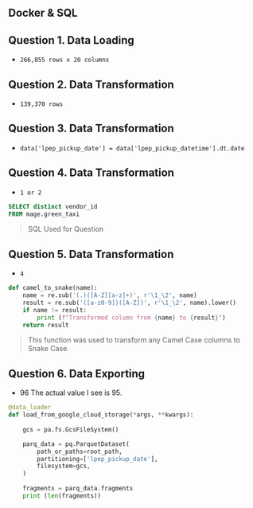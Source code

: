 ## Docker & SQL

## Question 1. Data Loading
- `266,855 rows x 20 columns`


## Question 2. Data Transformation
- `139,370 rows`


## Question 3. Data Transformation
- `data['lpep_pickup_date'] = data['lpep_pickup_datetime'].dt.date`


## Question 4. Data Transformation
- `1 or 2`
```SQL
SELECT distinct vendor_id 
FROM mage.green_taxi
```
> SQL Used for Question

## Question 5. Data Transformation
- `4`
```python
def camel_to_snake(name):
    name = re.sub('(.)([A-Z][a-z]+)', r'\1_\2', name)
    result = re.sub('([a-z0-9])([A-Z])', r'\1_\2', name).lower()
    if name != result:
        print (f"Transformed column from {name} to {result}")
    return result
```
> This function was used to transform any Camel Case columns to Snake Case.


## Question 6. Data Exporting
- 96
The actual value I see is 95.
```python
@data_loader
def load_from_google_cloud_storage(*args, **kwargs):
    
    gcs = pa.fs.GcsFileSystem()

    parq_data = pq.ParquetDataset(
        path_or_paths=root_path,
        partitioning=['lpep_pickup_date'],
        filesystem=gcs,
    )
    
    fragments = parq_data.fragments
    print (len(fragments))
```

